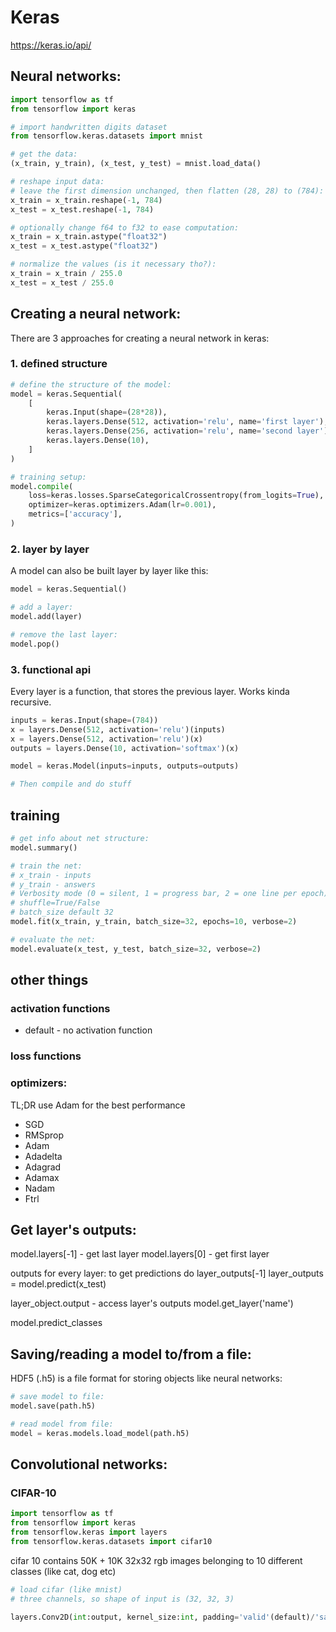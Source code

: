 # Keras
https://keras.io/api/

## Neural networks:
```python
import tensorflow as tf
from tensorflow import keras

# import handwritten digits dataset
from tensorflow.keras.datasets import mnist

# get the data:
(x_train, y_train), (x_test, y_test) = mnist.load_data()

# reshape input data:
# leave the first dimension unchanged, then flatten (28, 28) to (784):
x_train = x_train.reshape(-1, 784)
x_test = x_test.reshape(-1, 784)

# optionally change f64 to f32 to ease computation:
x_train = x_train.astype("float32")
x_test = x_test.astype("float32")

# normalize the values (is it necessary tho?):
x_train = x_train / 255.0
x_test = x_test / 255.0
```

## Creating a neural network:
There are 3 approaches for creating a neural network in keras:
### 1. defined structure
```python
# define the structure of the model:
model = keras.Sequential(
    [
        keras.Input(shape=(28*28)),
        keras.layers.Dense(512, activation='relu', name='first layer'),
        keras.layers.Dense(256, activation='relu', name='second layer'),
        keras.layers.Dense(10),
    ]
)

# training setup:
model.compile(
    loss=keras.losses.SparseCategoricalCrossentropy(from_logits=True),
    optimizer=keras.optimizers.Adam(lr=0.001),
    metrics=['accuracy'],
)
```

### 2. layer by layer
A model can also be built layer by layer like this:
```python
model = keras.Sequential()

# add a layer:
model.add(layer)

# remove the last layer:
model.pop()
```

### 3. functional api
Every layer is a function, that stores the previous layer.
Works kinda recursive.

```python
inputs = keras.Input(shape=(784))
x = layers.Dense(512, activation='relu')(inputs)
x = layers.Dense(512, activation='relu')(x)
outputs = layers.Dense(10, activation='softmax')(x)

model = keras.Model(inputs=inputs, outputs=outputs)

# Then compile and do stuff
```
## training

```python
# get info about net structure:
model.summary()

# train the net:
# x_train - inputs
# y_train - answers
# Verbosity mode (0 = silent, 1 = progress bar, 2 = one line per epoch).
# shuffle=True/False
# batch_size default 32
model.fit(x_train, y_train, batch_size=32, epochs=10, verbose=2)

# evaluate the net:
model.evaluate(x_test, y_test, batch_size=32, verbose=2)
```


## other things
### activation functions
- default - no activation function
### loss functions

### optimizers:
TL;DR use Adam for the best performance  
  
- SGD
- RMSprop
- Adam
- Adadelta
- Adagrad
- Adamax
- Nadam
- Ftrl



## Get layer's outputs:
model.layers[-1] - get last layer
model.layers[0] - get first layer

outputs for every layer:
to get predictions do layer_outputs[-1]
layer_outputs = model.predict(x_test)

layer_object.output - access layer's outputs
model.get_layer('name')

model.predict_classes

## Saving/reading a model to/from a file:
HDF5 (.h5) is a file format for storing objects like neural networks:
```python
# save model to file:
model.save(path.h5)

# read model from file:
model = keras.models.load_model(path.h5)
```









## Convolutional networks:
### CIFAR-10
```python
import tensorflow as tf
from tensorflow import keras
from tensorflow.keras import layers
from tensorflow.keras.datasets import cifar10
```
cifar 10 contains 50K + 10K 32x32 rgb images belonging to 10 different classes (like cat, dog etc)

```python
# load cifar (like mnist)
# three channels, so shape of input is (32, 32, 3)

layers.Conv2D(int:output, kernel_size:int, padding='valid'(default)/'same')
```